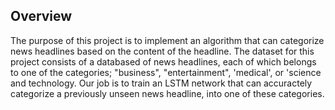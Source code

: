 ## Overview

The purpose of this project is to implement an algorithm that can categorize news headlines based on the content of the headline. The dataset for this project consists of a databased of news headlines, each of which belongs to one of the categories; "business", "entertainment", 'medical', or 'science and technology. Our job is to train an LSTM network that can accuractely categorize a previously unseen news headline, into one of these categories.